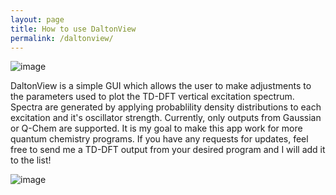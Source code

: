 ```yaml
---
layout: page
title: How to use DaltonView
permalink: /daltonview/
---
```

![image](https://user-images.githubusercontent.com/34600666/222764361-71a8fd35-6df5-42d2-afae-d009451c2f39.png)


DaltonView is a simple GUI which allows the user to make adjustments to the parameters used to plot the TD-DFT vertical excitation spectrum. Spectra are generated by applying probablility density distributions to each excitation and it's oscillator strength. Currently, only outputs from Gaussian or Q-Chem are supported. It is my goal to make this app work for more quantum chemistry programs. If you have any requests for updates, feel free to send me a TD-DFT output from your desired program and I will add it to the list!

![image](https://user-images.githubusercontent.com/34600666/222516914-3481b5b9-f98d-4a91-9c68-81f67bbae5b5.png)
